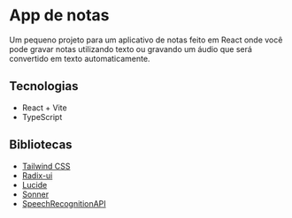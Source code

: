 # App de notas

Um pequeno projeto para um aplicativo de notas feito em React onde você pode gravar notas utilizando texto ou gravando um áudio que será convertido em texto automaticamente.



## Tecnologias

- React + Vite
- TypeScript

## Bibliotecas

- [Tailwind CSS](https://tailwindcss.com/)
- [Radix-ui](https://www.radix-ui.com/)
- [Lucide](https://lucide.dev/guide/packages/lucide-react)
- [Sonner](https://sonner.emilkowal.ski/)
- [SpeechRecognitionAPI](https://developer.mozilla.org/en-US/docs/Web/API/SpeechRecognition)